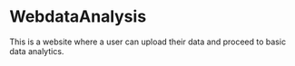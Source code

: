 # WebdataAnalysis
This is a website where a user can upload their data and proceed to basic data analytics.
